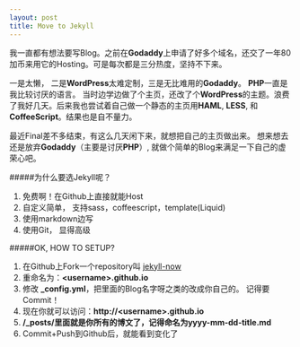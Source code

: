 ```yaml
---
layout: post
title: Move to Jekyll
---
```



我一直都有想法要写Blog。之前在**Godaddy**上申请了好多个域名，还交了一年80加币来用它的Hosting。可是每次都是三分热度，坚持不下来。

一是太懒， 二是**WordPress**太难定制，三是无比难用的**Godaddy**。 **PHP**一直是我比较讨厌的语言。 当时边学边做了个主页，还改了个**WordPress**的主题。浪费了我好几天。后来我也尝试着自己做一个静态的主页用**HAML**, **LESS**, 和**CoffeeScript**。结果也是自不量力。

最近Final差不多结束，有这么几天闲下来，就想把自己的主页做出来。
想来想去还是放弃**Godaddy**（主要是讨厌**PHP**）, 就做个简单的Blog来满足一下自己的虚荣心吧。

#####为什么要选Jekyll呢？
1. 免费啊！在Github上直接就能Host
2. 自定义简单， 支持sass，coffeescript，template(Liquid)
3. 使用markdown边写
4. 使用Git， 显得高级


#####OK, HOW TO SETUP?

1. 在Github上Fork一个repository叫 [jekyll-now](https://github.com/barryclark/jekyll-now)
2. 重命名为：**\<username\>.github.io**
3. 修改 **_config.yml**，把里面的Blog名字呀之类的改成你自己的。 记得要Commit！
4. 现在你就可以访问：**http://\<username\>.github.io**
5. **/_posts/**里面就是你所有的博文了，记得命名为**yyyy-mm-dd-title.md**
6. Commit+Push到Github后，就能看到变化了




